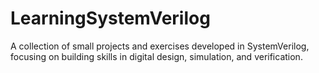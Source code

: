 # LearningSystemVerilog
A collection of small projects and exercises developed in SystemVerilog, focusing on building skills in digital design, simulation, and verification.
